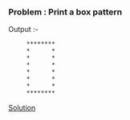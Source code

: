 ### Problem : Print a box pattern 

 Output :- 

         ********
         *      *
         *      *
         *      *
         *      *
         *      *
         *      *
         ********
[Solution](https://github.com/hrishipawar24/Pattern-Printing-Javascript/blob/main/01-%20Patterns/01-%20Pattern%20Solution)

